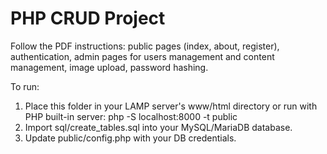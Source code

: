 PHP CRUD Project
=================
Follow the PDF instructions: public pages (index, about, register), authentication,
admin pages for users management and content management, image upload, password hashing.

To run:
1. Place this folder in your LAMP server's www/html directory or run with PHP built-in server:
   php -S localhost:8000 -t public
2. Import sql/create_tables.sql into your MySQL/MariaDB database.
3. Update public/config.php with your DB credentials.
